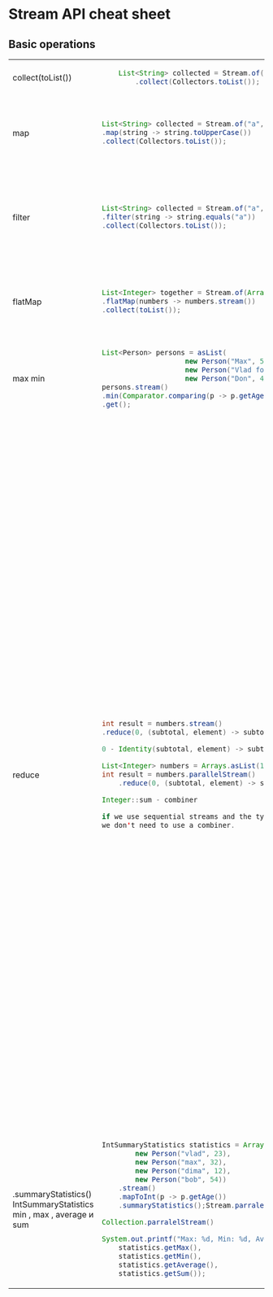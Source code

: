 <meta fullwidth='true'>

# Stream API cheat sheet

## Basic operations


<table>
<tr><td>
    collect(toList())
</td><td>

``` java
    List<String> collected = Stream.of("a", "b", "c")
        .collect(Collectors.toList());
``` 
</td><td>
Порождает коллекцию из стрима
</td></tr><tr><td>
map
</td><td>

``` java
List<String> collected = Stream.of("a", "b", "c")
.map(string -> string.toUpperCase())
.collect(Collectors.toList());
```
</td><td>
применяет функцию, которая преобразует значение одного типа в другой, и возвращает стрим нового типа
</td></tr><tr><td>
filter
</td><td>

``` java
List<String> collected = Stream.of("a", "b", "c")
.filter(string -> string.equals("a"))
.collect(Collectors.toList());
```
</td><td>
применяет функцию, которая проверяет соответствие значения заданному, и возвращает стрим соответствующих значений
</td></tr><tr><td>
flatMap
</td><td>

``` java
List<Integer> together = Stream.of(Arrays.asList(1, 2), Arrays.asList(3, 4))
.flatMap(numbers -> numbers.stream())
.collect(toList());
```
</td><td>
позволяет заменить значение объектом Stream и соединить все стримы (стрим стримов)
</td></tr><tr><td>
max min
</td><td>

``` java
List<Person> persons = asList(
                    new Person("Max", 52), 
                    new Person("Vlad for Your Furs", 37), 
                    new Person("Don", 45));
persons.stream()
.min(Comparator.comparing(p -> p.getAge()))
.get();
```
</td><td>
нахождение максимума или минимума
</td></tr><tr><td>
reduce
</td><td>

``` java
int result = numbers.stream()
.reduce(0, (subtotal, element) -> subtotal + element);

0 - Identity(subtotal, element) -> subtotal + element - accumulator

List<Integer> numbers = Arrays.asList(1, 2, 3, 4, 5, 6); 
int result = numbers.parallelStream()
    .reduce(0, (subtotal, element) -> subtotal + element, Integer::sum);

Integer::sum - combiner

if we use sequential streams and the types of the accumulator arguments and the types of its implementation match, 
we don't need to use a combiner.
```
</td><td>
reduction stream operations allow us to produce one single result from a sequence of elements, by applying repeatedly a
combining operation to the elements in the sequence.

count , min и max - это распространенные частные случаи общего принципа редукции.

Identity – an element that is the initial value of the reduction operation and the default result if the stream is empty

Accumulator – a function that takes two parameters: a partial result of the reduction operation and the next element of
the stream

Combiner – a function used to combine the partial result of the reduction operation when the reduction is parallelized,
or when there's a mismatch between the types of the accumulator arguments and the types of the accumulator
implementation

Если начальное значение опущено, то при первом обращении к редуктору используются первые два элемента потока. Это
полезно, когда для операции reduce не существует разумного начального значения и возвращается экземпляр типа Optional .
</td></tr><tr><td class="text-nowrap">
.summaryStatistics()
IntSummaryStatistics
min , max , average и sum
</td><td>

``` java
IntSummaryStatistics statistics = Arrays.asList(
        new Person("vlad", 23), 
        new Person("max", 32), 
        new Person("dima", 12), 
        new Person("bob", 54))
    .stream()
    .mapToInt(p -> p.getAge())
    .summaryStatistics();Stream.parralel()

Collection.parralelStream()

System.out.printf("Max: %d, Min: %d, Ave: %f, Sum: %d", 
    statistics.getMax(),
    statistics.getMin(),
    statistics.getAverage(), 
    statistics.getSum());
```
</td><td>blank</td></tr>
</table>